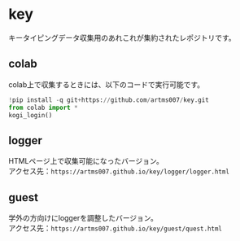 # key

キータイピングデータ収集用のあれこれが集約されたレポジトリです。

## colab

colab上で収集するときには、以下のコードで実行可能です。

```python
!pip install -q git+https://github.com/artms007/key.git
from colab import *
kogi_login()
```

## logger

HTMLページ上で収集可能になったバージョン。  
アクセス先：`https://artms007.github.io/key/logger/logger.html`

## guest

学外の方向けにloggerを調整したバージョン。  
アクセス先：`https://artms007.github.io/key/guest/quest.html`
